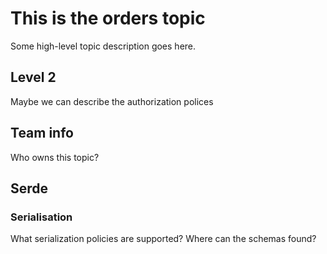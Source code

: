 # This is the orders topic

Some high-level topic description goes here.

## Level 2

Maybe we can describe the authorization polices

## Team info

Who owns this topic?

## Serde

### Serialisation

What serialization policies are supported? Where can the schemas found?


